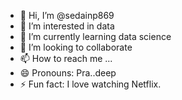 - 👋 Hi, I’m @sedainp869
- 👀 I’m interested in data
- 🌱 I’m currently learning data science
- 💞️ I’m looking to collaborate
- 📫 How to reach me ...
- 😄 Pronouns: Pra..deep
- ⚡ Fun fact: I love watching Netflix.

<!---
sedainp869/sedainp869 is a ✨ special ✨ repository because its `README.md` (this file) appears on your GitHub profile.
You can click the Preview link to take a look at your changes.
--->

